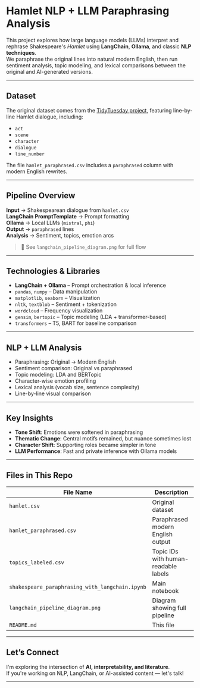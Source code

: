 # Hamlet NLP + LLM Paraphrasing Analysis

This project explores how large language models (LLMs) interpret and rephrase Shakespeare's *Hamlet* using **LangChain**, **Ollama**, and classic **NLP techniques**.  
We paraphrase the original lines into natural modern English, then run sentiment analysis, topic modeling, and lexical comparisons between the original and AI-generated versions.

---

## Dataset

The original dataset comes from the [TidyTuesday project](https://github.com/rfordatascience/tidytuesday/tree/main/data/2024/2024-09-17), featuring line-by-line Hamlet dialogue, including:

- `act`  
- `scene`  
- `character`  
- `dialogue`  
- `line_number`  

The file `hamlet_paraphrased.csv` includes a `paraphrased` column with modern English rewrites.

---

## Pipeline Overview

**Input** → Shakespearean dialogue from `hamlet.csv`  
**LangChain PromptTemplate** → Prompt formatting  
**Ollama** → Local LLMs (`mistral`, `phi`)  
**Output** → `paraphrased` lines  
**Analysis** → Sentiment, topics, emotion arcs

> 🔗 See `langchain_pipeline_diagram.png` for full flow

---

## Technologies & Libraries

- **LangChain + Ollama** – Prompt orchestration & local inference  
- `pandas`, `numpy` – Data manipulation  
- `matplotlib`, `seaborn` – Visualization  
- `nltk`, `textblob` – Sentiment + tokenization  
- `wordcloud` – Frequency visualization  
- `gensim`, `bertopic` – Topic modeling (LDA + transformer-based)  
- `transformers` – T5, BART for baseline comparison  

---

## NLP + LLM Analysis

- Paraphrasing: Original → Modern English  
- Sentiment comparison: Original vs paraphrased  
- Topic modeling: LDA and BERTopic  
- Character-wise emotion profiling  
- Lexical analysis (vocab size, sentence complexity)  
- Line-by-line visual comparison

---

## Key Insights

- **Tone Shift**: Emotions were softened in paraphrasing  
- **Thematic Change**: Central motifs remained, but nuance sometimes lost  
- **Character Shift**: Supporting roles became simpler in tone  
- **LLM Performance**: Fast and private inference with Ollama models

---

## Files in This Repo

| File Name | Description |
|-----------|-------------|
| `hamlet.csv` | Original dataset |
| `hamlet_paraphrased.csv` | Paraphrased modern English output |
| `topics_labeled.csv` | Topic IDs with human-readable labels |
| `shakespeare_paraphrasing_with_langchain.ipynb` | Main notebook |
| `langchain_pipeline_diagram.png` | Diagram showing full pipeline |
| `README.md` | This file |

---

## Let’s Connect

I'm exploring the intersection of **AI, interpretability, and literature**.  
If you're working on NLP, LangChain, or AI-assisted content — let's talk!

---
